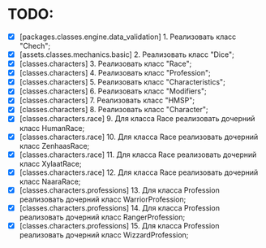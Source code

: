 # TODO:
* [x] [packages.classes.engine.data_validation] 1. Реализовать класс "Chech";
* [x] [assets.classes.mechanics.basic] 2. Реализовать класс "Dice";
* [x] [classes.characters] 3. Реализовать класс "Race";
* [x] [classes.characters] 4. Реализовать класс "Profession";
* [x] [classes.characters] 5. Реализовать класс "Characteristics";
* [x] [classes.characters] 6. Реализовать класс "Modifiers";
* [x] [classes.characters] 7. Реализовать класс "HMSP";
* [x] [classes.characters] 8. Реализовать класс "Character";
* [x] [classes.characters.race] 9. Для класса Race реализовать дочерний класс HumanRace;
* [x] [classes.characters.race] 10. Для класса Race реализовать дочерний класс ZenhaasRace;
* [x] [classes.characters.race] 11. Для класса Race реализовать дочерний класс XylaatRace;
* [x] [classes.characters.race] 12. Для класса Race реализовать дочерний класс NaaraRace;
* [x] [classes.characters.professions] 13. Для класса Profession реализовать дочерний класс WarriorProfession;
* [x] [classes.characters.professions] 14. Для класса Profession реализовать дочерний класс RangerProfession;
* [x] [classes.characters.professions] 15. Для класса Profession реализовать дочерний класс WizzardProfession;
